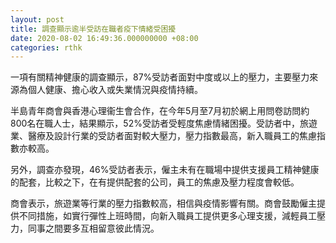 ```yaml
---
layout: post
title: 調查顯示逾半受訪在職者疫下情緒受困擾　
date: 2020-08-02 16:49:36.000000000 +08:00
categories: rthk
---
```


一項有關精神健康的調查顯示，87%受訪者面對中度或以上的壓力，主要壓力來源為個人健康、擔心收入或失業情況與疫情持續。

半島青年商會與香港心理衞生會合作，在今年5月至7月初於網上用問卷訪問約800名在職人士，結果顯示，52%受訪者受輕度焦慮情緒困擾。受訪者中，旅遊業、醫療及設計行業的受訪者面對較大壓力，壓力指數最高，新入職員工的焦慮指數亦較高。

另外，調查亦發現，46%受訪者表示，僱主未有在職場中提供支援員工精神健康的配套，比較之下，在有提供配套的公司，員工的焦慮及壓力程度會較低。

商會表示，旅遊業等行業的壓力指數較高，相信與疫情影響有關。商會鼓勵僱主提供不同措施，如實行彈性上班時間，向新入職員工提供更多心理支援，減輕員工壓力，同事之間要多互相留意彼此情況。
